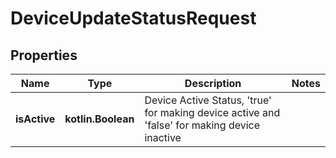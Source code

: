 
# DeviceUpdateStatusRequest

## Properties
Name | Type | Description | Notes
------------ | ------------- | ------------- | -------------
**isActive** | **kotlin.Boolean** | Device Active Status, &#39;true&#39; for making device active and &#39;false&#39; for making device inactive | 



